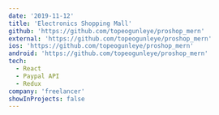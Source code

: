 ```yaml
---
date: '2019-11-12'
title: 'Electronics Shopping Mall'
github: 'https://github.com/topeogunleye/proshop_mern'
external: 'https://github.com/topeogunleye/proshop_mern'
ios: 'https://github.com/topeogunleye/proshop_mern'
android: 'https://github.com/topeogunleye/proshop_mern'
tech:
  - React
  - Paypal API
  - Redux
company: 'freelancer'
showInProjects: false
---
```

